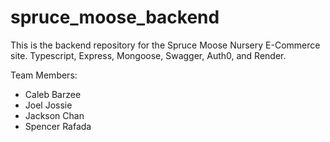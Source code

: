 # spruce_moose_backend

This is the backend repository for the Spruce Moose Nursery E-Commerce site. Typescript, Express, Mongoose, Swagger, Auth0, and Render.

Team Members:
- Caleb Barzee
- Joel Jossie
- Jackson Chan
- Spencer Rafada